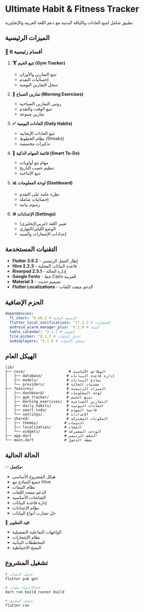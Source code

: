 # Ultimate Habit & Fitness Tracker

تطبيق شامل لتتبع العادات واللياقة البدنية مع دعم اللغة العربية والإنجليزية

## الميزات الرئيسية

### 📱 6 أقسام رئيسية

1. **🏋️ تتبع الجيم (Gym Tracker)**

   - تتبع التمارين والأوزان
   - إحصائيات التقدم
   - سجل التمارين اليومية

2. **🌅 تمارين الصباح (Morning Exercises)**

   - روتين التمارين الصباحية
   - تتبع الوقت والتقدم
   - تمارين متنوعة

3. **✅ العادات اليومية (Daily Habits)**

   - تتبع العادات الإيجابية
   - نظام الخطوط (Streaks)
   - تذكيرات مخصصة

4. **📝 قائمة المهام الذكية (Smart To-Do)**

   - مهام مع أولويات
   - تنظيم حسب التاريخ
   - تتبع الإنتاجية

5. **📊 لوحة المعلومات (Dashboard)**

   - نظرة عامة على التقدم
   - إحصائيات شاملة
   - رسوم بيانية

6. **⚙️ الإعدادات (Settings)**
   - تغيير اللغة (عربي/إنجليزي)
   - الوضع الليلي/النهاري
   - إعدادات الإشعارات والمنبه

## التقنيات المستخدمة

- **Flutter 3.9.2** - إطار العمل الرئيسي
- **Hive 2.2.3** - قاعدة البيانات المحلية
- **Riverpod 2.5.1** - إدارة الحالة
- **Google Fonts** - خط Cairo للعربية
- **Material 3** - تصميم حديث
- **Flutter Localizations** - الدعم متعدد اللغات

## الحزم الإضافية

```yaml
dependencies:
  fl_chart: ^0.66.2 # الرسوم البيانية
  flutter_local_notifications: ^17.2.3 # الإشعارات
  android_alarm_manager_plus: ^4.1.0 # المنبه
  table_calendar: ^3.1.2 # التقويم
  file_picker: ^8.1.3 # اختيار الملفات
  audioplayers: ^6.1.0 # تشغيل الأصوات
```

## الهيكل العام

```
lib/
├── core/                    # الوظائف الأساسية
│   ├── database/           # إدارة قاعدة البيانات
│   ├── models/             # نماذج البيانات
│   └── providers/          # مقدمات الحالة
├── features/               # الميزات الرئيسية
│   ├── dashboard/          # لوحة المعلومات
│   ├── gym_tracker/        # تتبع الجيم
│   ├── morning_exercises/  # التمارين الصباحية
│   ├── daily_habits/       # العادات اليومية
│   ├── smart_todo/         # قائمة المهام
│   └── settings/           # الإعدادات
├── shared/                 # المكونات المشتركة
│   ├── themes/            # الثيمات
│   ├── localization/      # اللغات
│   └── widgets/           # الودجت المشتركة
├── app.dart               # الملف الرئيسي
└── main.dart              # نقطة الدخول
```

## الحالة الحالية

✅ **مكتمل:**

- هيكل المشروع الأساسي
- جميع النماذج مع Hive
- نظام الثيمات
- الدعم متعدد اللغات
- الشاشات الأساسية
- إدارة قاعدة البيانات
- نظام الإعدادات
- حل تضارب أنواع البيانات

🚧 **قيد التطوير:**

- الواجهات التفاعلية التفصيلية
- نظام الإشعارات
- المخططات البيانية
- النسخ الاحتياطية

## تشغيل المشروع

```bash
# تحميل التبعيات
flutter pub get

# إنشاء ملفات Hive
dart run build_runner build

# تشغيل التطبيق
flutter run
```
